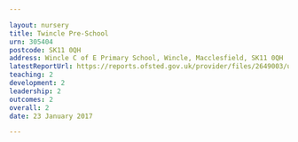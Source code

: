```yaml
---

layout: nursery
title: Twincle Pre-School
urn: 305404
postcode: SK11 0QH
address: Wincle C of E Primary School, Wincle, Macclesfield, SK11 0QH
latestReportUrl: https://reports.ofsted.gov.uk/provider/files/2649003/urn/305404.pdf
teaching: 2
development: 2
leadership: 2
outcomes: 2
overall: 2
date: 23 January 2017

---
```

